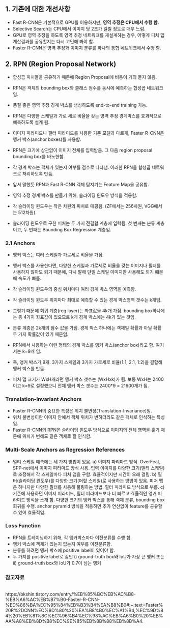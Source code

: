 

## 1. 기존에 대한 개선사항
- Fast R-CNN은 기본적으로 GPU를 이용하지만, **영역 추정은 CPU에서 수행 함.**
- Selective Search는 CPU에서 이미지 당 2초가 걸릴 정도로 매우 느림.
- GPU로 영역 추정을 하도록 영역 추정 네트워크를 재설계하는 경우, 어떻게 피처 맵 계산결과를 공유할지는 다시 고민해 봐야 함.
- Faster R-CNN은 영역 추정과 이미지 분류를 하나의 통합 네트워크에서 수행 함. 

## 2. RPN (Region Proposal Network) 

- 합성곱 피처들을 공유하기 때문에 Region Proposal에 비용이 거의 들지 않음.
- RPN은 객체의 bounding box와 클래스 점수를 동시에 예측하는 합성곱 네트워크임.
- 품질 좋은 영역 추정 경계 박스를 생성하도록 end-to-end training 가능.
- RPN은 다양한 스케일과 가로 세로 비율을 갖는 영역 추정 경계박스를 효과적으로 예측하도록 설계 됨.
- 이미지 피라미드나 필터 피라미드를 사용한 기존 모델과 다르게, Faster R-CNN은 앵커 박스(anchor boxes)를 사용함.

- RPN은 크기에 상관없이 이미지 전체를 입력받음. 그 다음 region proposal bounding box를 바노한함.
- 각 경계 박스는 객체가 있는지 여부를 점수로 나타냄. 이러한 RPN을 합성곱 네트워크로 처리하도록 만듬.
- 앞서 말했듯 RPN과 Fast R-CNN 객체 탐지기는 Feature Map을 공유함.
- 영역 추정 경계 박스를 만들기 위해, 슬라이딩 윈도우 방식을 적용함.

- 각 슬라이딩 윈도우는 작은 차원의 피처로 매핑됨. (ZF에서는 256차원, VGG에서는 512차원).
- 슬라이딩 윈도우로 구한 피처는 두 가지 전결합 계층에 입력됨. 첫 번째는 분류 계층이고, 두 번째는 Bounding Box Regression 계층임. 


### 2.1 Anchors
- 앵커 박스는 여러 스케일과 가로세로 비율을 가짐.
- 앵커 박스를 사용한다면, 다양한 스케일과 가로세로 비율을 갖는 이미지나 필터를 사용하지 않아도 되기 때문에, 다시 말해 단일 스케일 이미지만 사용해도 되기 떄문에 속도가 빠름.
- 각 슬라이딩 윈도우의 중심 위치마다 여러 경계 박스 영역을 예측함.
- 각 슬라이딩 윈도우 위치마다 최대로 예측할 수 있는 경계 박스영역 갯수는 k개임.
- 그렇기 때문에 회귀 계층(reg layer)는 좌표값을 4k개 가짐. bounding box하나에는 총 4가지 좌표값이 있으므로 k개 경계 박스에는 4k가 있는 것임.
- 분류 계층은 2k개의 점수 값을 가짐. 경계 박스 하나에는 객체일 확률과 아닐 확률 두 가지 확률값이 있기 때문임.
- RPN에서 사용하는 이런 형태의 경계 박스를 앵커 박스(anchor box)라고 함. 여기서는 k=9개 임.
- 즉, 앵커 박스가 9개. 3가지 스케일과 3가지 가로세로 비율(1:1, 2:1, 1:2)을 결합해 앵커 박스를 만듬.

- 피처 맵 크기가 WxH개라면 앵커 박스 갯수는 (WxHxk)가 됨. 보통 WxH는 2400이고 k=9로 설정했으니 전체 앵커 박스 갯수는 2400*9 = 21600개가 됨.

### Translation-Invariant Anchors
- Faster R-CNN의 중요한 특성은 위치 불변성(Translation-Invariance)임.
- 위치 불변성이란 이미지 안에서 객체 위치가 변하더라도 같은 객체로 인식하는 특성임.
- Faster R-CNN의 RPN은 슬라이딩 윈도우 방식으로 이미지의 전체 영역을 훑기 때문에 위치가 변해도 같은 객체로 잘 인식함.

### Multi-Scale Anchors as Regression References
- 멀티 스케일 예측에는 세 가지 방법이 있음.
a) 이미지 파리마드 방식. OverFeat, SPP-net에서 이미지 피라미드 방식 사용. 입력 이미지를 다양한 크기(멀티 스케일)로 조정해서 각 스케일마다 피처 맵을 구함.
효율적이지만 시간이 오래 걸림. 
b) 필터(슬라이딩 윈도우)를 다양한 크기(머맅 스케일)로 사용하는 방법이 있음. 피처 맵은 하나지만 다양한 필터를 사용해 풀링하는 방법. 필터 피라미드 방식으로 부름.
c) 기존에 사용하던 이미지 피라미드, 필터 피라미드보다 더 빠르고 효율적인 앵커 피라미드 방식을 소개 함.
다양한 크기의 앵커 박스를 통해 객체 분류, bounding box 회귀를 수행. anchor pyramid 방식을 적용하면 추가 연산없이 feature를 공유할 수 있어 효율적임.

### Loss Function
- RPN을 트레이닝하기 위해, 각 앵커박스마다 이진분류를 수행 함.
- 앵커 박스에 객체가 있는지 없는지 여부를 이진분류함.
- 분류를 하려면 앵커 박스에 positive label이 있어야 함.
- 두 가지를 positive label로 감안
i) ground-truth box와 IoU가 가장 큰 앵커 또는 ii) ground-truth box와 IoU가 0.7이 넘는 앵커



### 참고자료
<br>
https://bkshin.tistory.com/entry/%EB%85%BC%EB%AC%B8-%EB%A6%AC%EB%B7%B0-Faster-R-CNN-%ED%86%BA%EC%95%84%EB%B3%B4%EA%B8%B0#:~:text=Faster%20R%2DCNN%EC%9D%80%20%EA%B8%B0%EC%A1%B4,%EC%9D%84%20%EB%81%8C%EC%96%B4%EC%98%AC%EB%A6%B0%20%EB%AA%A8%EB%8D%B8%EC%9E%85%EB%8B%88%EB%8B%A4.
